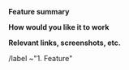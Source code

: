 <!-- 
Please read https://wiki.gnome.org/Community/GettingInTouch/BugReportingGuidelines
first to ensure that you create a clear and specific issue.
-->

**Feature summary**

<!-- 
Describe what you would like to be able to do with GNOME Shell
that you currently cannot do.
-->

**How would you like it to work**

<!-- 
If you can think of a way GNOME Shell might be able to do this,
let us know here.
-->

**Relevant links, screenshots, etc.**

<!-- 
If you have further information about missing features, such as
technical documentation, code, mockups, or a similar feature in another
desktop environments, please provide links and/or screenshots.
-->


<!-- Do not remove the following line -->
/label ~"1. Feature"
